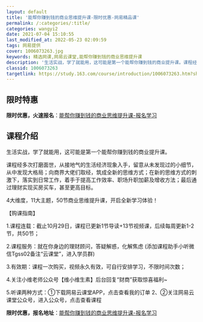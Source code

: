 ```yaml
---
layout: default
title: '能帮你赚到钱的商业思维提升课-限时优惠-网易精品课'
permalink: /:categories/:title/
categories: wangyi2
date: 2021-07-04 15:10:55
last_modified_at: 2022-05-23 02:09:59
tags: 网易提供
cover: 1006073263.jpg
keywords: 精选网课,网易云课堂,能帮你赚到钱的商业思维提升课
description: '生活实战，学了就能用，这可能是第一个能帮你赚到钱的商业提升课。课程经多次打磨面世，从接地气的生活经济现象入手，留意从未发'
classid: 1006073263
targetlink: https://study.163.com/course/introduction/1006073263.htm?share=1&shareId=1025206652&utm_campaign=share&utm_medium=iphoneShare&utm_source=&utm_u=1025206652
---
```


## 限时特惠

**限时优惠，火速报名**：[能帮你赚到钱的商业思维提升课-报名学习](https://study.163.com/course/introduction/1006073263.htm?share=1&shareId=1025206652&utm_campaign=share&utm_medium=iphoneShare&utm_source=&utm_u=1025206652)

## 课程介绍

生活实战，学了就能用，这可能是第一个能帮你赚到钱的商业提升课。



课程经多次打磨面世，从接地气的生活经济现象入手，留意从未发现过的小细节，从中发现大格局；向商界大佬们取经，筑成全新的思维方式；在新的思维方式的刺激下，落实到日常工作，着手于提高工作效率、职场升职加薪及增收方法；最后通过理财实现买房买车，甚至更高目标。



4大维度，11大主题，50节商业思维提升课，开启全新学习体验！



【购课指南】

1.课程连载：截止10月29日，课程已更新1节导读+13节视频课，后续每周更新1-2节，共50节；

2.课程服务：就在你身边的理财顾问，答疑解惑，化解焦虑 (添加课程助手小听微信Tgss02备注“云课堂”，进入学员群)

3.有效期：课程一次购买，视频永久有效，可自行安排学习，不限时间次数；

4.关注小维老师公众号【维小维生素】后台回复“财商”获取惊喜福利~

5.听课两种方式：①下载网易云课堂APP，点击查看我的订单 2、②关注网易云课堂公众号，进入公众号，点击查看课程

**限时优惠，报名地址**：[能帮你赚到钱的商业思维提升课-报名学习](https://study.163.com/course/introduction/1006073263.htm?share=1&shareId=1025206652&utm_campaign=share&utm_medium=iphoneShare&utm_source=&utm_u=1025206652)

